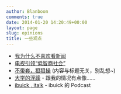 ```yaml
---
author: Blanboom
comments: true
date: 2014-01-20 14:20:49+00:00
layout: page
slug: opinions
title: 一些观点
---
```


- [我为什么不喜欢看新闻](http://blog.shuoyangdesign.com/?p=862)
- [电视引领“低智商社会”](http://www.williamlong.info/archives/2290.html)
- [不带套，狠狠操](http://luolei.org/2013/06/needless/) (内容与标题无关，别乱想~)
- [大学的浮躁](http://www.wdk.pw/275.html) - 跟我的情况有点像......
- [ibuick , italk](https://itunes.apple.com/us/podcast/ibuick-italk/id543511354?mt=2) - ibuick 的 Podcast